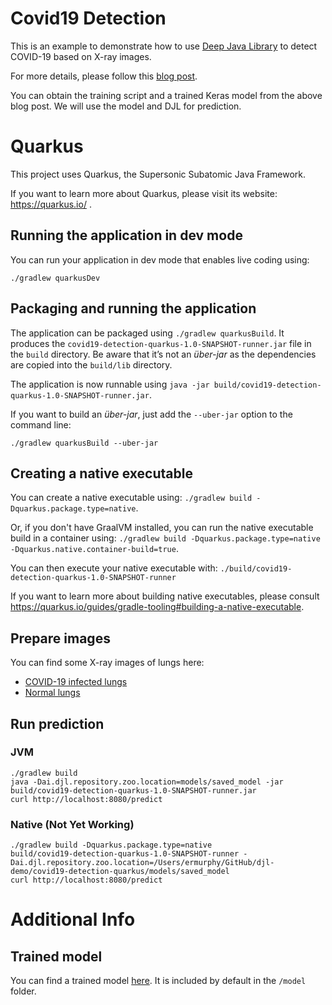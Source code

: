 # Covid19 Detection

This is an example to demonstrate how to use [Deep Java Library](http://djl.ai) to detect COVID-19 based on X-ray images.

For more details, please follow this [blog post](https://www.pyimagesearch.com/2020/03/16/detecting-covid-19-in-x-ray-images-with-keras-tensorflow-and-deep-learning/).

You can obtain the training script and a trained Keras model from the above blog post. We will use the model and DJL for prediction.

# Quarkus

This project uses Quarkus, the Supersonic Subatomic Java Framework.

If you want to learn more about Quarkus, please visit its website: https://quarkus.io/ .

## Running the application in dev mode

You can run your application in dev mode that enables live coding using:
```
./gradlew quarkusDev
```

## Packaging and running the application

The application can be packaged using `./gradlew quarkusBuild`.
It produces the `covid19-detection-quarkus-1.0-SNAPSHOT-runner.jar` file in the `build` directory.
Be aware that it’s not an _über-jar_ as the dependencies are copied into the `build/lib` directory.

The application is now runnable using `java -jar build/covid19-detection-quarkus-1.0-SNAPSHOT-runner.jar`.

If you want to build an _über-jar_, just add the `--uber-jar` option to the command line:
```
./gradlew quarkusBuild --uber-jar
```

## Creating a native executable

You can create a native executable using: `./gradlew build -Dquarkus.package.type=native`.

Or, if you don't have GraalVM installed, you can run the native executable build in a container using: `./gradlew build -Dquarkus.package.type=native -Dquarkus.native.container-build=true`.

You can then execute your native executable with: `./build/covid19-detection-quarkus-1.0-SNAPSHOT-runner`

If you want to learn more about building native executables, please consult https://quarkus.io/guides/gradle-tooling#building-a-native-executable.

## Prepare images

You can find some X-ray images of lungs here:

* [COVID-19 infected lungs](https://github.com/ieee8023/covid-chestxray-dataset/tree/master/images)
* [Normal lungs](https://www.kaggle.com/paultimothymooney/chest-xray-pneumonia)

## Run prediction

### JVM

```
./gradlew build
java -Dai.djl.repository.zoo.location=models/saved_model -jar build/covid19-detection-quarkus-1.0-SNAPSHOT-runner.jar
curl http://localhost:8080/predict
```

### Native (Not Yet Working)

```
./gradlew build -Dquarkus.package.type=native
build/covid19-detection-quarkus-1.0-SNAPSHOT-runner -Dai.djl.repository.zoo.location=/Users/ermurphy/GitHub/djl-demo/covid19-detection-quarkus/models/saved_model
curl http://localhost:8080/predict
```

# Additional Info

## Trained model

You can find a trained model [here](https://djl-tensorflow-javacpp.s3.amazonaws.com/tensorflow-models/covid-19/saved_model.zip). It is included by default in the `/model` folder.